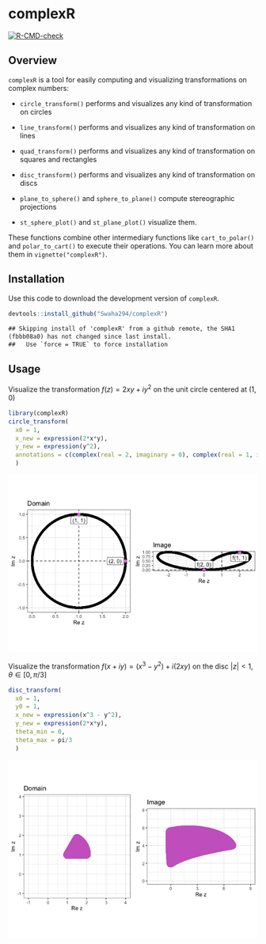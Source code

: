 
# complexR

<!-- badges: start -->

[![R-CMD-check](https://github.com/Swaha294/complexR/actions/workflows/R-CMD-check.yaml/badge.svg)](https://github.com/Swaha294/complexR/actions/workflows/R-CMD-check.yaml)
<!-- badges: end -->

## Overview

`complexR` is a tool for easily computing and visualizing
transformations on complex numbers:

- `circle_transform()` performs and visualizes any kind of
  transformation on circles

- `line_transform()` performs and visualizes any kind of transformation
  on lines

- `quad_transform()` performs and visualizes any kind of transformation
  on squares and rectangles

- `disc_transform()` performs and visualizes any kind of transformation
  on discs

- `plane_to_sphere()` and `sphere_to_plane()` compute stereographic
  projections

- `st_sphere_plot()` and `st_plane_plot()` visualize them.

These functions combine other intermediary functions like
`cart_to_polar()` and `polar_to_cart()` to execute their operations. You
can learn more about them in `vignette("complexR")`.

## Installation

Use this code to download the development version of `complexR`.

``` r
devtools::install_github("Swaha294/complexR")
```

    ## Skipping install of 'complexR' from a github remote, the SHA1 (fbbb08a0) has not changed since last install.
    ##   Use `force = TRUE` to force installation

## Usage

Visualize the transformation $f(z) = 2xy + iy^2$ on the unit circle
centered at $(1, 0)$

``` r
library(complexR)
circle_transform(
  x0 = 1, 
  x_new = expression(2*x*y), 
  y_new = expression(y^2),
  annotations = c(complex(real = 2, imaginary = 0), complex(real = 1, imaginary = 1))
  )
```

![](README_files/figure-gfm/unnamed-chunk-2-1.png)<!-- -->

Visualize the transformation $f(x + iy) = (x^3 - y^2) + i(2xy)$ on the
disc $|z| < 1, \theta \in [0, \pi/3]$

``` r
disc_transform(
  x0 = 1, 
  y0 = 1, 
  x_new = expression(x^3 - y^2),
  y_new = expression(2*x*y), 
  theta_min = 0, 
  theta_max = pi/3
  )
```

![](README_files/figure-gfm/unnamed-chunk-3-1.png)<!-- -->
